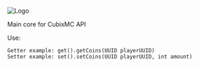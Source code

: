 ![Logo](https://i.imgur.com/sVQVZAT.png)

Main core for CubixMC API

Use: 

    Getter example: get().getCoins(UUID playerUUID)
    Setter example: set().setCoins(UUID playerUUID, int amount)
